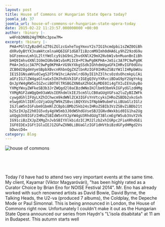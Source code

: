 ```yaml
---
layout: post
title: House of Commons or Hungarian State Opera today?
joomla_id: 37
joomla_url: house-of-commons-or-hungarian-state-opera-today
date: 2015-02-22 11:23:57.000000000 +00:00
author: !binary |-
  w4Fnb3N0b24gTMOhc3psw7M=
excerpt: !binary |-
  PHA+PGltZyBzdHlsZT0iZGlzcGxheTogYmxvY2s7IG1hcmdpbi1sZWZ0OiBh
  dXRvOyBtYXJnaW4tcmlnaHQ6IGF1dG87IiBzcmM9Imh0dHA6Ly9hZ29zdG9u
  bGFzemxvLmh1L2ltYWdlcy9ibG9nL2hvdXNlX29mX2NvbW1vbnMuanBnIiBh
  bHQ9ImhvdXNlIG9mIGNvbW1vbnMiIC8+PC9wPg0KPHA+Jm5ic3A7PC9wPg0K
  PHA+Jm5ic3A7PC9wPg0KPHA+VG9kYXkgSSdkIGhhdmUgaGFkIHRvIGF0dGVu
  ZCB0d28gdmVyeSBpbXBvcnRhbnQgZXZlbnRzIGF0IHRoZSBzYW1lIHRpbWUu
  IE15IGNsaWVudCwgS2F5YW1hciAoVmlrdG9yIE1hZ3lhcsOzdsOhcmkpLCAi
  aGFzIGJlZW4gaGlnaGx5IHJhdGVkIGFzIGEgQ3VyYXRvciBDaG9pY2UgYnkg
  QnJpYW4gRW5vIGZvciBOT0lTRSBGZXN0aXZhbCAyMDE0Ii4gTXIuIEVubyBo
  YXMgYWxyZWFkeSB3b3JrZWQgd2l0aCBzdWNoIHJlbm93bmVkIGFydGlzdHMg
  YXMgRGF2aWQgQm93aWUsIERhdmlkIEJ5cm5lLCB0aGUgVGFsa2luZyBIZWFk
  cywgdGhlIFUyLXZhIChwcm9kdWNlZCA3IGFsYnVtcyksIHRoZSBDb2xkcGxh
  eSwgdGhlIERlcGVjaGUgTW9kZSBvciBQYXVsIFNpbW9ubmFsLiBUaGlzIGlz
  IGJlaW5nIGFubm91bmNlZCBpbiBMb25kb24sIHRoZSBIb3VzZSBvZiBDb21t
  b25zIHJpZ2h0IG5vdy4gVW5mb3J0dW5hdGVseSBJIGNvdWxkbid0IG1ha2Ug
  aXQgb3V0IGFzIHRoZSBIdW5nYXJpYW4gU3RhdGUgT3BlcmEgYW5ub3VuY2Vk
  IG91ciBzZXJpZXMgZnJvbSBIYXlkbidzICJMJ2lzb2xhIGRpc2FiaXRhdGEi
  IGF0IDExIGFtIGluIEJ1ZGFwZXN0LiBUaGlzIGF1dHVtbiBzdGFydHMgd2Vs
  bDwvcD4=
category: Blog
---
```

<p><img style="display: block; margin-left: auto; margin-right: auto;" src="http://agostonlaszlo.hu/images/blog/house_of_commons.jpg" alt="house of commons" /></p>
<p>&nbsp;</p>
<p>&nbsp;</p>
<p>Today I'd have had to attend two very important events at the same time. My client, Kayamar (Viktor Magyaróvári), "has been highly rated as a Curator Choice by Brian Eno for NOISE Festival 2014". Mr. Eno has already worked with such renowned artists as David Bowie, David Byrne, the Talking Heads, the U2-va (produced 7 albums), the Coldplay, the Depeche Mode or Paul Simonnal. This is being announced in London, the House of Commons right now. Unfortunately I couldn't make it out as the Hungarian State Opera announced our series from Haydn's "L'isola disabitata" at 11 am in Budapest. This autumn starts well</p>
